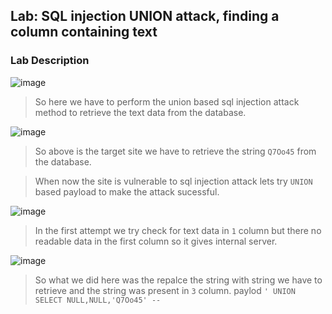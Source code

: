 ## Lab: SQL injection UNION attack, finding a column containing text ##

### Lab Description ##

![image](https://github.com/anandurdas11/Web_Securityy/assets/83402050/ebd4fc04-da79-4283-87d7-13a45474eef0)

> So here we have to perform the union based sql injection attack method to retrieve the text data from the database.

![image](https://github.com/anandurdas11/Web_Securityy/assets/83402050/e03c9599-28be-4266-8fc8-2a93d009caf8)

> So above is the target site we have to retrieve the string `Q7Oo45` from the database.

> When now the site is vulnerable to sql injection attack lets try `UNION` based payload to make the attack sucessful.

![image](https://github.com/anandurdas11/Web_Securityy/assets/83402050/e335851f-0b7e-40d9-a5d5-1084082cd333)

> In the first attempt we try check for text data in `1` column but there no readable data in the first column so it gives internal server.

![image](https://github.com/anandurdas11/Web_Securityy/assets/83402050/4658e0c2-2dce-4593-9fe9-401034e1cb7e)

> So what we did here was the repalce the string with string we have to retrieve and the string was present in `3` column.
  paylod ` ' UNION SELECT NULL,NULL,'Q7Oo45' -- `


 

